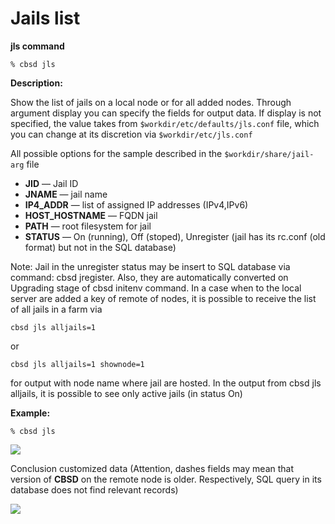 # Jails list

**jls command**

```
% cbsd jls
```
**Description:**

Show the list of jails on a local node or for all added nodes. Through argument display you can specify the fields for output data. If display is not specified, the value takes from `$workdir/etc/defaults/jls.conf` file, which you can change at its discretion via `$workdir/etc/jls.conf`

All possible options for the sample described in the `$workdir/share/jail-arg` file

*  **JID** — Jail ID
*  **JNAME** — jail name
*  **IP4_ADDR** — list of assigned IP addresses (IPv4,IPv6)
*  **HOST_HOSTNAME** — FQDN jail
*  **PATH** — root filesystem for jail
*  **STATUS** — On (running), Off (stoped), Unregister (jail has its rc.conf (old format) but not in the SQL database)

Note: Jail in the unregister status may be insert to SQL database via command: cbsd jregister. Also, they are automatically converted on Upgrading stage of cbsd initenv command. In a case when to the local server are added a key of remote of nodes, it is possible to receive the list of all jails in a farm via


```
cbsd jls alljails=1
```
or

```
cbsd jls alljails=1 shownode=1
```
for output with node name where jail are hosted. In the output from cbsd jls alljails, it is possible to see only active jails (in status On)

**Example:**

```
% cbsd jls
```

![](/img/jls1.png)

Conclusion customized data (Attention, dashes fields may mean that version of **CBSD** on the remote node is older. Respectively, SQL query in its database does not find relevant records)

![](/img/jls2.png)
